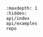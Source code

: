 ```{toctree}
:maxdepth: 1
:hidden:
api/index
api/examples
repo
```

```{include} ../../README.md
```